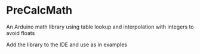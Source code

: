 # PreCalcMath
An Arduino math library using table lookup and interpolation with integers to avoid floats

Add the library to the IDE and use as in examples
